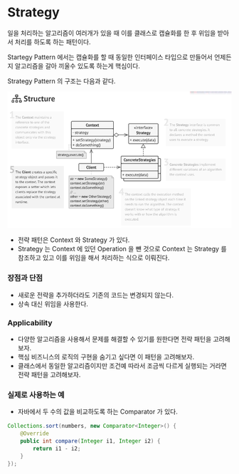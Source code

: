 # Strategy

일을 처리하는 알고리즘이 여러개가 있을 때 이를 클래스로 캡슐화를 한 후 위임을 받아서 처리를 하도록 하는 패턴이다.

Startegy Pattern 에서는 캡슐화를 할 때 동일한 인터페이스 타입으로 만들어서 언제든지 알고리즘을 갈아 끼울수 있도록 하는게 핵심이다.

Strategy Pattern 의 구조는 다음과 같다.

![Strategy](./images/strategy.png)

- 전략 패턴은 Context 와 Strategy 가 있다.
- Strategy 는 Context 에 있던 Operation 을 뺸 것으로 Context 는 Strategy 를 참조하고 있고 이를 위임을 해서 처리하는 식으로 이뤄진다.

### 장점과 단점

- 새로운 전략을 추가하더라도 기존의 코드는 변경되지 않는다.
- 상속 대신 위임을 사용한다.

### Applicability

- 다양한 알고리즘을 사용해서 문제를 해결할 수 있기를 원한다면 전략 패턴을 고려해보자.
- 핵심 비즈니스의 로직의 구현을 숨기고 싶다면 이 패턴을 고려해보자.
- 클래스에서 동일한 알고리즘이지만 조건예 따라서 조금씩 다르게 실행되는 거라면 전략 패턴을 고려해보자.

### 실제로 사용하는 예

- 자바에서 두 수의 값을 비교하도록 하는 Comparator 가 있다.

```java
Collections.sort(numbers, new Comparator<Integer>() {
	@Override
	public int compare(Integer i1, Integer i2) {
		return i1 - i2; 
	}
}); 
```
